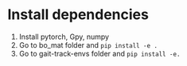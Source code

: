 

# Install dependencies
1. Install pytorch, Gpy, numpy 
2. Go to bo_mat folder and `pip install -e .`
3. Go to gait-track-envs folder and `pip install -e.`
